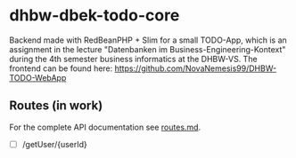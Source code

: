 # dhbw-dbek-todo-core
Backend made with RedBeanPHP + Slim for a small TODO-App, which is an assignment in the lecture "Datenbanken im Business-Engineering-Kontext" during the 4th semester business informatics at the DHBW-VS.
The frontend can be found here: https://github.com/NovaNemesis99/DHBW-TODO-WebApp

## Routes (in work) ##

For the complete API documentation see [routes.md](./docs/routes.md).

- [ ] /getUser/{userId}
